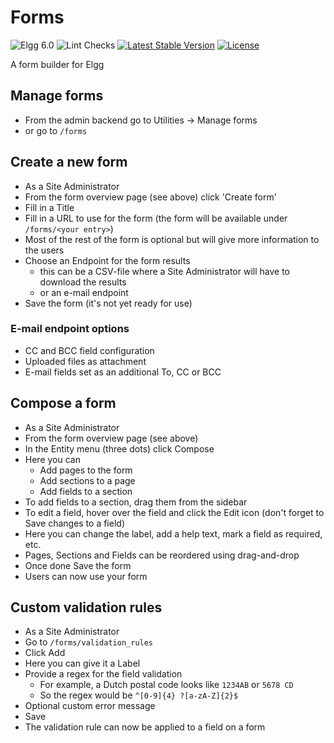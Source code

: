 # Forms

![Elgg 6.0](https://img.shields.io/badge/Elgg-6.0-green.svg)
![Lint Checks](https://github.com/ColdTrick/entity_view_counter/actions/workflows/lint.yml/badge.svg?event=push)
[![Latest Stable Version](https://poser.pugx.org/coldtrick/forms/v/stable.svg)](https://packagist.org/packages/coldtrick/forms)
[![License](https://poser.pugx.org/coldtrick/forms/license.svg)](https://packagist.org/packages/coldtrick/forms)

A form builder for Elgg

## Manage forms

- From the admin backend go to Utilities -> Manage forms
- or go to ``/forms``

## Create a new form

- As a Site Administrator
- From the form overview page (see above) click 'Create form'
- Fill in a Title
- Fill in a URL to use for the form (the form will be available under ``/forms/<your entry>``)
- Most of the rest of the form is optional but will give more information to the users
- Choose an Endpoint for the form results
  - this can be a CSV-file where a Site Administrator will have to download the results
  - or an e-mail endpoint
- Save the form (it's not yet ready for use)

### E-mail endpoint options

- CC and BCC field configuration
- Uploaded files as attachment
- E-mail fields set as an additional To, CC or BCC

## Compose a form

- As a Site Administrator
- From the form overview page (see above)
- In the Entity menu (three dots) click Compose
- Here you can
  - Add pages to the form
  - Add sections to a page
  - Add fields to a section
- To add fields to a section, drag them from the sidebar
- To edit a field, hover over the field and click the Edit icon (don't forget to Save changes to a field)
- Here you can change the label, add a help text, mark a field as required, etc.
- Pages, Sections and Fields can be reordered using drag-and-drop
- Once done Save the form
- Users can now use your form

## Custom validation rules

- As a Site Administrator
- Go to ``/forms/validation_rules``
- Click Add
- Here you can give it a Label
- Provide a regex for the field validation
  - For example, a Dutch postal code looks like ``1234AB`` or ``5678 CD``
  - So the regex would be ``^[0-9]{4} ?[a-zA-Z]{2}$``
- Optional custom error message
- Save
- The validation rule can now be applied to a field on a form
